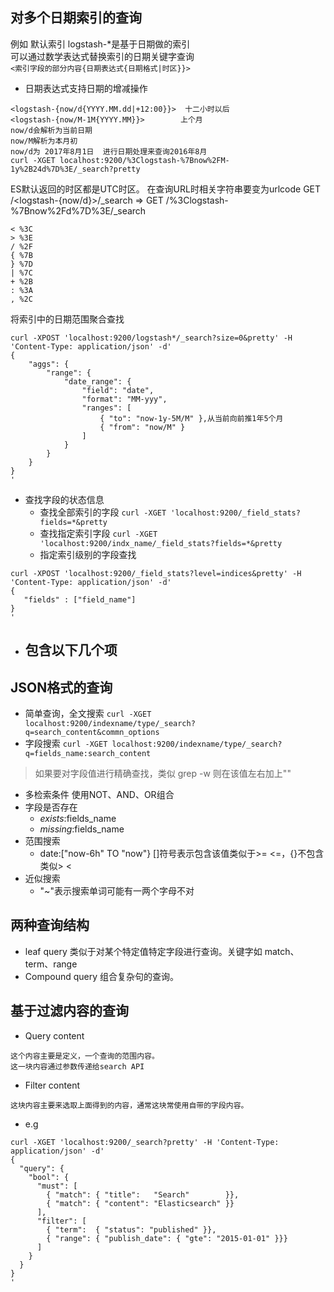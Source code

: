## 对多个日期索引的查询
例如 默认索引 logstash-*是基于日期做的索引  
可以通过数学表达式替换索引的日期关键字查询  
`<索引字段的部分内容{日期表达式{日期格式|时区}}>`  
- 日期表达式支持日期的增减操作
```
<logstash-{now/d{YYYY.MM.dd|+12:00}}>  十二小时以后
<logstash-{now/M-1M{YYYY.MM}}>        上个月
now/d会解析为当前日期
now/M解析为本月初
now/d为 2017年8月1日  进行日期处理来查询2016年8月
curl -XGET localhost:9200/%3Clogstash-%7Bnow%2FM-1y%2B24d%7D%3E/_search?pretty
```
ES默认返回的时区都是UTC时区。
在查询URL时相关字符串要变为urlcode
GET /<logstash-{now/d}>/_search => GET /%3Clogstash-%7Bnow%2Fd%7D%3E/_search
```
< %3C
> %3E
/ %2F
{ %7B 
} %7D
| %7C
+ %2B
: %3A
, %2C
```
将索引中的日期范围聚合查找
```
curl -XPOST 'localhost:9200/logstash*/_search?size=0&pretty' -H 'Content-Type: application/json' -d'
{
    "aggs": {
        "range": {
            "date_range": {
                "field": "date",
                "format": "MM-yyy",
                "ranges": [
                    { "to": "now-1y-5M/M" },从当前向前推1年5个月
                    { "from": "now/M" }
                ]
            }
        }
    }
}
'
```
- 查找字段的状态信息
  - 查找全部索引的字段
`curl -XGET 'localhost:9200/_field_stats?fields=*&pretty`
  - 查找指定索引字段
`curl -XGET 'localhost:9200/indx_name/_field_stats?fields=*&pretty`
  - 指定索引级别的字段查找
```
curl -XPOST 'localhost:9200/_field_stats?level=indices&pretty' -H 'Content-Type: application/json' -d'
{
   "fields" : ["field_name"]
}
'
```
- 包含以下几个项
  - 
## JSON格式的查询
- 简单查询，全文搜索
`curl -XGET localhost:9200/indexname/type/_search?q=search_content&commn_options`
- 字段搜索
`curl -XGET localhost:9200/indexname/type/_search?q=fields_name:search_content`
> 如果要对字段值进行精确查找，类似 grep -w 则在该值左右加上""
- 多检索条件
使用NOT、AND、OR组合
- 字段是否存在
  - _exists_:fields_name
  - _missing_:fields_name
- 范围搜索
  - date:["now-6h" TO "now"}  []符号表示包含该值类似于>= <=，{}不包含类似> <
- 近似搜索
  - "~"表示搜索单词可能有一两个字母不对

## 两种查询结构
- leaf query 
  类似于对某个特定值特定字段进行查询。关键字如 match、term、range
- Compound query
  组合复杂句的查询。


## 基于过滤内容的查询
- Query content
```
这个内容主要是定义，一个查询的范围内容。
这一块内容通过参数传递给search API
```
- Filter content
```
这块内容主要来选取上面得到的内容，通常这块常使用自带的字段内容。
```
- e.g
```
curl -XGET 'localhost:9200/_search?pretty' -H 'Content-Type: application/json' -d'
{
  "query": { 
    "bool": { 
      "must": [
        { "match": { "title":   "Search"        }}, 
        { "match": { "content": "Elasticsearch" }}  
      ],
      "filter": [ 
        { "term":  { "status": "published" }}, 
        { "range": { "publish_date": { "gte": "2015-01-01" }}} 
      ]
    }
  }
}
'
```
